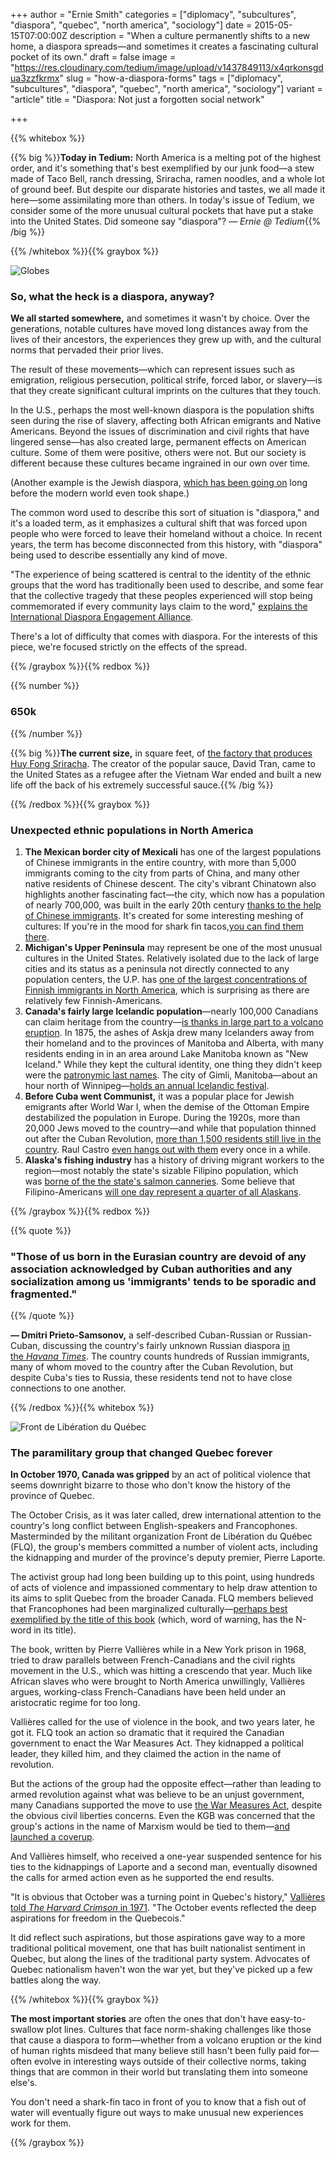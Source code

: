 +++
author = "Ernie Smith"
categories = ["diplomacy", "subcultures", "diaspora", "quebec", "north america", "sociology"]
date = 2015-05-15T07:00:00Z
description = "When a culture permanently shifts to a new home, a diaspora spreads—and sometimes it creates a fascinating cultural pocket of its own."
draft = false
image = "https://res.cloudinary.com/tedium/image/upload/v1437849113/x4qrkonsgdua3zzfkrmx"
slug = "how-a-diaspora-forms"
tags = ["diplomacy", "subcultures", "diaspora", "quebec", "north america", "sociology"]
variant = "article"
title = "Diaspora: Not just a forgotten social network"

+++

{{% whitebox %}}

{{% big %}}**Today in Tedium:** North America is a melting pot of the highest order, and it's something that's best exemplified by our junk food—a stew made of Taco Bell, ranch dressing, Sriracha, ramen noodles, and a whole lot of ground beef. But despite our disparate histories and tastes, we all made it here—some assimilating more than others. In today's issue of Tedium, we consider some of the more unusual cultural pockets that have put a stake into the United States. Did someone say "diaspora"? _— Ernie @ Tedium_{{% /big %}}

{{% /whitebox %}}{{% graybox %}}

![Globes](https://res.cloudinary.com/tedium/image/upload/v1437848508/hvngkunmkjcnkclmuony.jpg)

### So, what the heck is a diaspora, anyway?

**We all started somewhere,** and sometimes it wasn't by choice. Over the generations, notable cultures have moved long distances away from the lives of their ancestors, the experiences they grew up with, and the cultural norms that pervaded their prior lives.

The result of these movements—which can represent issues such as emigration, religious persecution, political strife, forced labor, or slavery—is that they create significant cultural imprints on the cultures that they touch.

In the U.S., perhaps the most well-known diaspora is the population shifts seen during the rise of slavery, affecting both African emigrants and Native Americans. Beyond the issues of discrimination and civil rights that have lingered sense—has also created large, permanent effects on American culture. Some of them were positive, others were not. But our society is different because these cultures became ingrained in our own over time.

(Another example is the Jewish diaspora, [which has been going on](http://www.jewishvirtuallibrary.org/jsource/History/Diaspora.html) long before the modern world even took shape.)

The common word used to describe this sort of situation is "diaspora," and it's a loaded term, as it emphasizes a cultural shift that was forced upon people who were forced to leave their homeland without a choice. In recent years, the term has become disconnected from this history, with "diaspora" being used to describe essentially any kind of move.

"The experience of being scattered is central to the identity of the ethnic groups that the word has traditionally been used to describe, and some fear that the collective tragedy that these peoples experienced will stop being commemorated if every community lays claim to the word," [explains the International Diaspora Engagement Alliance](http://www.diasporaalliance.org/am-i-part-of-a-diaspora/).

There's a lot of difficulty that comes with diaspora. For the interests of this piece, we're focused strictly on the effects of the spread.

{{% /graybox %}}{{% redbox %}}

{{% number %}}
### 650k
{{% /number %}}

{{% big %}}**The current size,** in square feet, of [the factory that produces Huy Fong Sriracha](http://www.forbes.com/sites/andrewbender/2014/09/24/once-secretive-sriracha-factory-becomes-californias-hottest-tourist-attraction/). The creator of the popular sauce, David Tran, came to the United States as a refugee after the Vietnam War ended and built a new life off the back of his extremely successful sauce.{{% /big %}}

{{% /redbox %}}{{% graybox %}}

### Unexpected ethnic populations in North America

1. **The Mexican border city of Mexicali** has one of the largest populations of Chinese immigrants in the entire country, with more than 5,000 immigrants coming to the city from parts of China, and many other native residents of Chinese descent. The city's vibrant Chinatown also highlights another fascinating fact—the city, which now has a population of nearly 700,000, was built in the early 20th century [thanks to the help of Chinese immigrants](http://articles.latimes.com/1990-08-16/news/vw-858_1_chinese-restaurants). It's created for some interesting meshing of cultures: If you're in the mood for shark fin tacos,[you can find them there](http://chinese-mexico.blogspot.com/2007/03/mexicalis-chinatown-sharks-fin-tacos.html).
2. **Michigan's Upper Peninsula** may represent be one of the most unusual cultures in the United States. Relatively isolated due to the lack of large cities and its status as a peninsula not directly connected to any population centers, the U.P. has [one of the largest concentrations of Finnish immigrants in North America](http://www.folkstreams.net/context,127), which is surprising as there are relatively few Finnish-Americans.
3. **Canada's fairly large Icelandic population**—nearly 100,000 Canadians can claim heritage from the country—[is thanks in large part to a volcano eruption](http://www.sarniathisweek.com/2014/10/09/icelandic-volcano-was-a-boon-for-canadian-culture). In 1875, the ashes of Askja drew many Icelanders away from their homeland and to the provinces of Manitoba and Alberta, with many residents ending in in an area around Lake Manitoba known as "New Iceland." While they kept the cultural identity, one thing they didn't keep were the [patronymic last names](http://en.wikipedia.org/wiki/Icelandic_name). The city of Gimli, Manitoba—about an hour north of Winnipeg—[holds an annual Icelandic festival](http://www.icelandicfestival.com/).
4. **Before Cuba went Communist,** it was a popular place for Jewish emigrants after World War I, when the demise of the Ottoman Empire destabilized the population in Europe. During the 1920s, more than 20,000 Jews moved to the country—and while that population thinned out after the Cuban Revolution, [more than 1,500 residents still live in the country](http://www.nytimes.com/2007/02/04/travel/04journeys.html?_r=0). Raul Castro [even hangs out with them](http://www.haaretz.com/jewish-world/raul-castro-celebrates-hanukkah-with-cuban-jews-1.329138) every once in a while.
5. **Alaska's fishing industry** has a history of driving migrant workers to the region—most notably the state's sizable Filipino population, which was [borne of the the state's salmon canneries](http://newamericamedia.org/2010/10/despite-isolation-filipinos-thrive-in-alaska.php). Some believe that Filipino-Americans [will one day represent a quarter of all Alaskans](http://www.thenorthernlight.org/2012/10/01/filipino-american-population-thrives-in-alaska/).

{{% /graybox %}}{{% redbox %}}

{{% quote %}}
### "Those of us born in the Eurasian country are devoid of any association acknowledged by Cuban authorities and any socialization among us 'immigrants' tends to be sporadic and fragmented."
{{% /quote %}}

**— Dmitri Prieto-Samsonov,** a self-described Cuban-Russian or Russian-Cuban, discussing the country's fairly unknown Russian diaspora [in the _Havana Times_](http://www.havanatimes.org/?p=104337). The country counts hundreds of Russian immigrants, many of whom moved to the country after the Cuban Revolution, but despite Cuba's ties to Russia, these residents tend not to have close connections to one another.

{{% /redbox %}}{{% whitebox %}}

![Front de Libération du Québec](https://res.cloudinary.com/tedium/image/upload/v1437848748/qgnbfozudupfbiw1yqxf.jpg)

### The paramilitary group that changed Quebec forever

**In October 1970, Canada was gripped** by an act of political violence that seems downright bizarre to those who don't know the history of the province of Quebec.

The October Crisis, as it was later called, drew international attention to the country's long conflict between English-speakers and Francophones. Masterminded by the militant organization Front de Libération du Québec (FLQ), the group's members committed a number of violent acts, including the kidnapping and murder of the province's deputy premier, Pierre Laporte.

The activist group had long been building up to this point, using hundreds of acts of violence and impassioned commentary to help draw attention to its aims to split Quebec from the broader Canada. FLQ members believed that Francophones had been marginalized culturally—[perhaps best exemplified by the title of this book](http://amzn.to/1cCxgaN) (which, word of warning, has the N-word in its title).

The book, written by Pierre Vallières while in a New York prison in 1968, tried to draw parallels between French-Canadians and the civil rights movement in the U.S., which was hitting a crescendo that year. Much like African slaves who were brought to North America unwillingly, Vallières argues, working-class French-Canadians have been held under an aristocratic regime for too long.

Vallières called for the use of violence in the book, and two years later, he got it. FLQ took an action so dramatic that it required the Canadian government to enact the War Measures Act. They kidnapped a political leader, they killed him, and they claimed the action in the name of revolution.

But the actions of the group had the opposite effect—rather than leading to armed revolution against what was believe to be an unjust government, many Canadians supported the move to use [the War Measures Act](http://www.cfr.org/canada/canadian-war-measures-act/p24846), despite the obvious civil liberties concerns. Even the KGB was concerned that the group's actions in the name of Marxism would be tied to them—[and launched a coverup](https://books.google.com/books?id=wVndU5P4V-8C&pg=PT326&dq=The+Sword+and+the+Shield:+The+Mitrokhin+Archive+and+the+Secret+History+of+the+KGB.++flq&hl=en&sa=X&ei=LH1VVc62MM_-sASkx4HQCA&ved=0CB4Q6AEwAA#v=onepage&q=The%20Sword%20and%20the%20Shield%3A%20The%20Mitrokhin%20Archive%20and%20the%20Secret%20History%20of%20the%20KGB.%20%20flq&f=false).

And Vallières himself, who received a one-year suspended sentence for his ties to the kidnappings of Laporte and a second man, eventually disowned the calls for armed action even as he supported the end results.

"It is obvious that October was a turning point in Quebec's history," [Vallières told _The Harvard Crimson_ in 1971](http://www.thecrimson.com/article/1971/9/28/we-are-part-of-revolution-everywhere/). "The October events reflected the deep aspirations for freedom in the Quebecois."

It did reflect such aspirations, but those aspirations gave way to a more traditional political movement, one that has built nationalist sentiment in Quebec, but along the lines of the traditional party system. Advocates of Quebec nationalism haven't won the war yet, but they've picked up a few battles along the way.

{{% /whitebox %}}{{% graybox %}}

**The most important stories** are often the ones that don't have easy-to-swallow plot lines. Cultures that face norm-shaking challenges like those that cause a diaspora to form—whether from a volcano eruption or the kind of human rights misdeed that many believe still hasn't been fully paid for—often evolve in interesting ways outside of their collective norms, taking things that are common in their world but translating them into someone else's.

You don't need a shark-fin taco in front of you to know that a fish out of water will eventually figure out ways to make unusual new experiences work for them.

{{% /graybox %}}